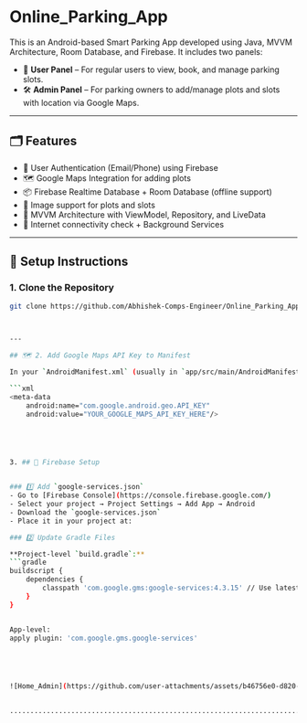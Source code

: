 # Online_Parking_App

This is an Android-based Smart Parking App developed using Java, MVVM Architecture, Room Database, and Firebase. It includes two panels:

- 👤 **User Panel** – For regular users to view, book, and manage parking slots.
- 🛠️ **Admin Panel** – For parking owners to add/manage plots and slots with location via Google Maps.

---

## 🗂 Features

- 🔐 User Authentication (Email/Phone) using Firebase
- 🗺️ Google Maps Integration for adding plots
- 📦 Firebase Realtime Database + Room Database (offline support)
- 📸 Image support for plots and slots
- 🧠 MVVM Architecture with ViewModel, Repository, and LiveData
- 📶 Internet connectivity check + Background Services

---

## 📲 Setup Instructions

### 1. Clone the Repository

```bash
git clone https://github.com/Abhishek-Comps-Engineer/Online_Parking_App.git



---

## 🗺️ 2. Add Google Maps API Key to Manifest

In your `AndroidManifest.xml` (usually in `app/src/main/AndroidManifest.xml`), add this line **within the `<application>` tag**:

```xml
<meta-data
    android:name="com.google.android.geo.API_KEY"
    android:value="YOUR_GOOGLE_MAPS_API_KEY_HERE"/>





3. ## 🔧 Firebase Setup


### 1️⃣ Add `google-services.json`
- Go to [Firebase Console](https://console.firebase.google.com/)
- Select your project → Project Settings → Add App → Android
- Download the `google-services.json`
- Place it in your project at:

### 2️⃣ Update Gradle Files

**Project-level `build.gradle`:**
```gradle
buildscript {
    dependencies {
        classpath 'com.google.gms:google-services:4.3.15' // Use latest
    }
}


App-level:
apply plugin: 'com.google.gms.google-services'





![Home_Admin](https://github.com/user-attachments/assets/b46756e0-d820-430b-b2e2-5abb31f4545d)


...........................................................................
